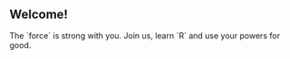 <h2 style="margin-top: 0px;"> Welcome! </h2> 
The `force` is strong with you. Join us, learn `R` and use your powers for good.
